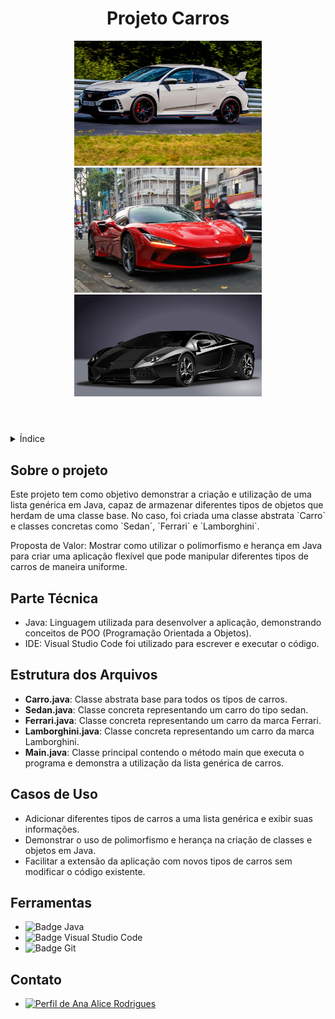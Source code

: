 <!DOCTYPE html>
<html lang="pt-br">
<head>
    <meta charset="UTF-8">
    <meta name="viewport" content="width=device-width, initial-scale=1.0">
    <meta name="description" content="Projeto Carros">
    <meta name="keywords" content="Java, Programação, Carros, Lista Genérica">
    <meta name="author" content="Ana Alice Rodrigues">
</head>
<body>

<header>
    <h1>Projeto Carros</h1>
    <img src="./img/honda.jpg" alt="Honda" width="300" height="auto">
    <img src="./img/ferrari.jpg" alt="Ferrari" width="300" height="auto">
    <img src="./img/Lamborghini.png" alt="img" width="300" height="auto">
</header>

<details>
    <summary>Índice</summary>
    <ol>
        <li><a href="#sobre-o-projeto">Sobre o projeto</a></li>
        <li><a href="#parte-tecnica">Parte Técnica</a></li>
        <li><a href="#estrutura-dos-arquivos">Estrutura dos Arquivos</a></li>
        <li><a href="#casos-de-uso">Casos de Uso</a></li>
        <li><a href="#ferramentas">Ferramentas</a></li>
        <li><a href="#contato">Contato</a></li>
    </ol>
</details>

<section id="sobre-o-projeto">
    <h2>Sobre o projeto</h2>
    <p>
        Este projeto tem como objetivo demonstrar a criação e utilização de uma lista genérica em Java, capaz de armazenar diferentes tipos de objetos que herdam de uma classe base. No caso, foi criada uma classe abstrata `Carro` e classes concretas como `Sedan`, `Ferrari` e `Lamborghini`.
    </p>
    <p>
        Proposta de Valor: Mostrar como utilizar o polimorfismo e herança em Java para criar uma aplicação flexível que pode manipular diferentes tipos de carros de maneira uniforme.
    </p>
</section>

<section id="parte-tecnica">
    <h2>Parte Técnica</h2>
    <ul>
        <li>Java: Linguagem utilizada para desenvolver a aplicação, demonstrando conceitos de POO (Programação Orientada a Objetos).</li>
        <li>IDE: Visual Studio Code foi utilizado para escrever e executar o código.</li>
    </ul>
</section>

<section id="estrutura-dos-arquivos">
    <h2>Estrutura dos Arquivos</h2>
    <ul>
        <li><strong>Carro.java</strong>: Classe abstrata base para todos os tipos de carros.</li>
        <li><strong>Sedan.java</strong>: Classe concreta representando um carro do tipo sedan.</li>
        <li><strong>Ferrari.java</strong>: Classe concreta representando um carro da marca Ferrari.</li>
        <li><strong>Lamborghini.java</strong>: Classe concreta representando um carro da marca Lamborghini.</li>
        <li><strong>Main.java</strong>: Classe principal contendo o método main que executa o programa e demonstra a utilização da lista genérica de carros.</li>
    </ul>
</section>

<section id="casos-de-uso">
    <h2>Casos de Uso</h2>
    <ul>
        <li>Adicionar diferentes tipos de carros a uma lista genérica e exibir suas informações.</li>
        <li>Demonstrar o uso de polimorfismo e herança na criação de classes e objetos em Java.</li>
        <li>Facilitar a extensão da aplicação com novos tipos de carros sem modificar o código existente.</li>
    </ul>
</section>

<section id="ferramentas">
    <h2>Ferramentas</h2>
    <ul>
        <li><img src="https://img.shields.io/badge/Java-007396?style=for-the-badge&logo=java&logoColor=white" alt="Badge Java"></li>
        <li><img src="https://img.shields.io/badge/Visual_Studio_Code-0078D4?style=for-the-badge&logo=visual%20studio%20code&logoColor=white" alt="Badge Visual Studio Code"></li>
        <li><img src="https://img.shields.io/badge/Git-F05032?style=for-the-badge&logo=git&logoColor=white" alt="Badge Git"></li>
    </ul>
</section>

<section id="contato">
    <h2>Contato</h2>
    <ul>
        <li><a href="https://linktr.ee/anaeanali5" target="_blank"><img src="https://img.shields.io/badge/Ana_Alice_Rodrigues-blue?style=for-the-badge" alt="Perfil de Ana Alice Rodrigues"></a></li>
    </ul>
</section>

</body>
</html>

